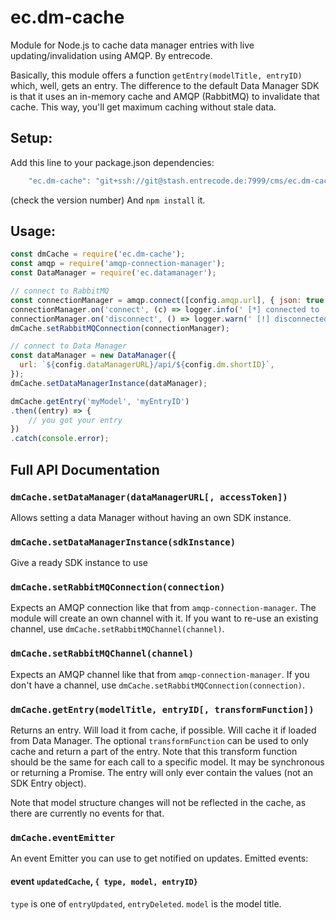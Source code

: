 # ec.dm-cache

Module for Node.js to cache data manager entries with live updating/invalidation using AMQP. By entrecode.

Basically, this module offers a function `getEntry(modelTitle, entryID)` which, well, gets an entry. 
The difference to the default Data Manager SDK is that it uses an in-memory cache and AMQP (RabbitMQ) to invalidate that cache.
This way, you'll get maximum caching without stale data.

## Setup:
Add this line to your package.json dependencies: 

```js
    "ec.dm-cache": "git+ssh://git@stash.entrecode.de:7999/cms/ec.dm-cache.git#0.1.0",
```

(check the version number)
And `npm install` it.

## Usage:

```js
const dmCache = require('ec.dm-cache');
const amqp = require('amqp-connection-manager');
const DataManager = require('ec.datamanager');

// connect to RabbitMQ
const connectionManager = amqp.connect([config.amqp.url], { json: true });
connectionManager.on('connect', (c) => logger.info(' [*] connected to ' + c.url));
connectionManager.on('disconnect', () => logger.warn(' [!] disconnected (' + config.amqp.url + ')'));
dmCache.setRabbitMQConnection(connectionManager);

// connect to Data Manager
const dataManager = new DataManager({
  url: `${config.dataManagerURL}/api/${config.dm.shortID}`,
});
dmCache.setDataManagerInstance(dataManager);

dmCache.getEntry('myModel', 'myEntryID')
.then((entry) => {
    // you got your entry
})
.catch(console.error);

```

## Full API Documentation

### `dmCache.setDataManager(dataManagerURL[, accessToken])`

Allows setting a data Manager without having an own SDK instance.

### `dmCache.setDataManagerInstance(sdkInstance)`

Give a ready SDK instance to use

### `dmCache.setRabbitMQConnection(connection)`

Expects an AMQP connection like that from `amqp-connection-manager`. The module will create an own channel with it.
If you want to re-use an existing channel, use `dmCache.setRabbitMQChannel(channel)`.

### `dmCache.setRabbitMQChannel(channel)`

Expects an AMQP channel like that from `amqp-connection-manager`. If you don't have a channel, use `dmCache.setRabbitMQConnection(connection)`.

### `dmCache.getEntry(modelTitle, entryID[, transformFunction])`

Returns an entry. Will load it from cache, if possible. Will cache it if loaded from Data Manager.
The optional `transformFunction` can be used to only cache and return a part of the entry. Note that this transform function should be the same for each call to a specific model. It may be synchronous or returning a Promise.
The entry will only ever contain the values (not an SDK Entry object).

Note that model structure changes will not be reflected in the cache, as there are currently no events for that.

### `dmCache.eventEmitter`

An event Emitter you can use to get notified on updates.
Emitted events:

#### event `updatedCache`, `{ type, model, entryID}`
`type` is one of `entryUpdated`, `entryDeleted`. `model` is the model title.

